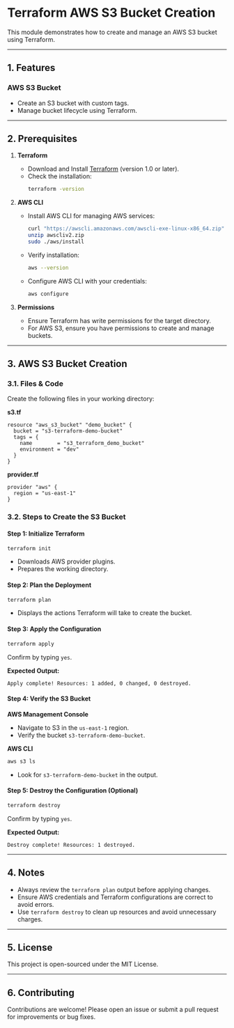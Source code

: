 # Terraform AWS S3 Bucket Creation

This module demonstrates how to create and manage an AWS S3 bucket using Terraform.

---

## 1. Features

### AWS S3 Bucket
- Create an S3 bucket with custom tags.  
- Manage bucket lifecycle using Terraform.  

---

## 2. Prerequisites

1. **Terraform**
   - Download and Install [Terraform](https://www.terraform.io/downloads) (version 1.0 or later).  
   - Check the installation:
     ```bash
     terraform -version
     ```

2. **AWS CLI**
   - Install AWS CLI for managing AWS services:
     ```bash
     curl "https://awscli.amazonaws.com/awscli-exe-linux-x86_64.zip" -o "awscliv2.zip"
     unzip awscliv2.zip
     sudo ./aws/install
     ```
   - Verify installation:
     ```bash
     aws --version
     ```

   - Configure AWS CLI with your credentials:
     ```bash
     aws configure
     ```

3. **Permissions**
   - Ensure Terraform has write permissions for the target directory.
   - For AWS S3, ensure you have permissions to create and manage buckets.

---

## 3. AWS S3 Bucket Creation

### 3.1. Files & Code
Create the following files in your working directory:

**s3.tf**
```hcl
resource "aws_s3_bucket" "demo_bucket" {
  bucket = "s3-terraform-demo-bucket"
  tags = {
    name        = "s3_terraform_demo_bucket"
    environment = "dev"
  }
}
```

**provider.tf**
```hcl
provider "aws" {
  region = "us-east-1"
}
```

### 3.2. Steps to Create the S3 Bucket

#### Step 1: Initialize Terraform
```bash
terraform init
```
- Downloads AWS provider plugins.
- Prepares the working directory.

#### Step 2: Plan the Deployment
```bash
terraform plan
```
- Displays the actions Terraform will take to create the bucket.

#### Step 3: Apply the Configuration
```bash
terraform apply
```
Confirm by typing `yes`.

**Expected Output:**
```text
Apply complete! Resources: 1 added, 0 changed, 0 destroyed.
```

#### Step 4: Verify the S3 Bucket

**AWS Management Console**
- Navigate to S3 in the `us-east-1` region.
- Verify the bucket `s3-terraform-demo-bucket`.

**AWS CLI**
```bash
aws s3 ls
```
- Look for `s3-terraform-demo-bucket` in the output.

#### Step 5: Destroy the Configuration (Optional)
```bash
terraform destroy
```
Confirm by typing `yes`.

**Expected Output:**
```text
Destroy complete! Resources: 1 destroyed.
```

---

## 4. Notes
- Always review the `terraform plan` output before applying changes.
- Ensure AWS credentials and Terraform configurations are correct to avoid errors.
- Use `terraform destroy` to clean up resources and avoid unnecessary charges.

---

## 5. License
This project is open-sourced under the MIT License.

---

## 6. Contributing
Contributions are welcome! Please open an issue or submit a pull request for improvements or bug fixes.